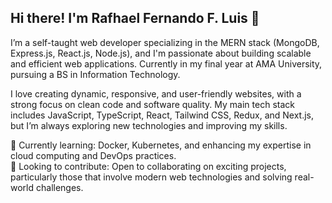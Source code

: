 ## Hi there! I'm Rafhael Fernando F. Luis 👋

I’m a self-taught web developer specializing in the MERN stack (MongoDB, Express.js, React.js, Node.js), and I'm passionate about building scalable and efficient web applications. Currently in my final year at AMA University, pursuing a BS in Information Technology.

I love creating dynamic, responsive, and user-friendly websites, with a strong focus on clean code and software quality. My main tech stack includes JavaScript, TypeScript, React, Tailwind CSS, Redux, and Next.js, but I’m always exploring new technologies and improving my skills.

🌱 Currently learning: Docker, Kubernetes, and enhancing my expertise in cloud computing and DevOps practices.<br/>
💼 Looking to contribute: Open to collaborating on exciting projects, particularly those that involve modern web technologies and solving real-world challenges.<br/>

